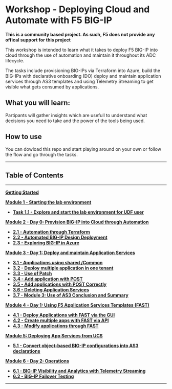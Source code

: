 # Workshop - Deploying Cloud and Automate with F5 BIG-IP

**This is a community based project. As such, F5 does not provide any offical support for this project**

This workshop is intended to learn what it takes to deploy F5 BIG-IP into cloud through the use of automation and maintain it throughout its ADC lifecycle.

The tasks include provisioning BIG-IPs via Terraform into Azure, build the BIG-IPs with declarative onboarding (DO) deploy and maintain application services through AS3 templates and using Telemetry Streaming to get visible what gets consumed by applications.

## What you will learn:
Partipants will gather insights which are usefull to understand what decisions you need to take and the power of the tools being used.

## How to use
You can dowload this repo and start playing around on your own or follow the flow and go through the tasks.

**********************************
## Table of Contents
**********************************

**[Getting Started](docs/getting_started.md)**

**[Module 1 - Starting the lab environment](docs/module_1/module_1.md)**

 * **[Task 1.1 - Explore and start the lab environment for UDF user](docs/module_1/task1_1.md)**

**[Module 2 - Day 0: Provision BIG-IP into Cloud through Automation](docs/module_2/module_2.md)**

 * **[2.1 - Automation through Terraform](docs/module_2/task2_1.md)**
 * **[2.2 - Automated BIG-IP Design Deployment](docs/module_2/task2_2.md)**
 * **[2.3 - Exploring BIG-IP in Azure](docs/module_2/task2_3.md)**

**[Module 3 - Day 1: Deploy and maintain Application Services](docs/module_3/module_3.md)**

 * **[3.1 - Applications using shared /Common](docs/module_3/task3_1.md)**
 * **[3.2 - Deploy multiple application in one tenant](docs/module_3/task3_2.md)**
 * **[3.3 - Use of Patch](docs/module_3/task3_3.md)**
 * **[3.4 - Add application with POST](docs/module_3/task3_4.md)**
 * **[3.5 - Add applications with POST Correctly](docs/module_3/task3_5.md)**
 * **[3.6 - Deleting Application Services](docs/module_3/task3_6.md)**
 * **[3.7 - Module 3: Use of AS3 Conclusion and Summary](docs/module_3/task3_7.md)**

**[Module 4 - Day 1: Using F5 Application Services Templates (FAST)](docs/module_4/module_4.md)**

 * **[4.1 - Deploy Applications with FAST via the GUI](docs/module_4/task4_1.md)**
 * **[4.2 - Create multiple apps with FAST via API](docs/module_4/task4_2.md)**
 * **[4.3 - Modify applications through FAST](docs/module_4/task4_3.md)**

**[Module 5: Deploying App Services from UCS](docs/module_5/module_5.md)**

 * **[5.1 - Convert object-based BIG-IP configurations into AS3 declarations](docs/module_5/task5_1.md)**

**[Module 6 - Day 2: Operations](docs/module_6/module_6.md)**
 
 * **[6.1 - BIG-IP Visibility and Analytics with Telemetry Streaming](docs/module_6/task6_1.md)**
 * **[6.2 - BIG-IP Failover Testing](docs/module_6/task6_2.md)**

**********************************